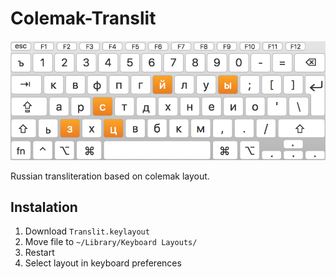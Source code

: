 # Colemak-Translit
![Keyboard layout screen shot](Layout.png)

Russian transliteration based on colemak layout.
## Instalation
1. Download `Translit.keylayout`
2. Move file to `~/Library/Keyboard Layouts/` 
3. Restart
4. Select layout in keyboard preferences
